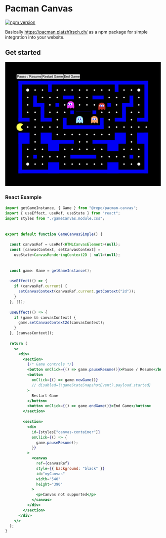 # Pacman Canvas

[![npm version](https://badge.fury.io/js/@platzh1rsch%2Fpacman-canvas.svg)](https://badge.fury.io/js/@platzh1rsch%2Fpacman-canvas)

Basically https://pacman.platzh1rsch.ch/ as a npm package for simple integration into your website.

## Get started

![simple setup](./img/simple-setup-react.png)

### React Example

```jsx
import getGameInstance, { Game } from "@repo/pacman-canvas";
import { useEffect, useRef, useState } from "react";
import styles from "./gameCanvas.module.css";


export default function GameCanvasSimple() {
  
  const canvasRef = useRef<HTMLCanvasElement>(null);
  const [canvasContext, setCanvasContext] =
    useState<CanvasRenderingContext2D | null>(null);


  const game: Game = getGameInstance();
  
  useEffect(() => {
    if (canvasRef.current) {
      setCanvasContext(canvasRef.current.getContext("2d"));
    }
  }, []);

  useEffect(() => {
    if (game && canvasContext) {
      game.setCanvasContext2d(canvasContext);
    }
  }, [canvasContext]);

  return (
    <>
      <div>
        <section>
          {/* Game controls */}
          <button onClick={() => game.pauseResume()}>Pause / Resume</button>
          <button
            onClick={() => game.newGame()}
            // disabled={!gameStateSnapshotEvent?.payload.started}
          >
            Restart Game
          </button>
          <button onClick={() => game.endGame()}>End Game</button>
        </section>
        
        <section>
          <div
            id={styles["canvas-container"]}
            onClick={() => {
              game.pauseResume();
            }}
          >
            <canvas
              ref={canvasRef}
              style={{ background: "black" }}
              id="myCanvas"
              width="540"
              height="390"
            >
              <p>Canvas not supported</p>
            </canvas>
          </div>
        </section>
      </div>
    </>
  );
}

``````